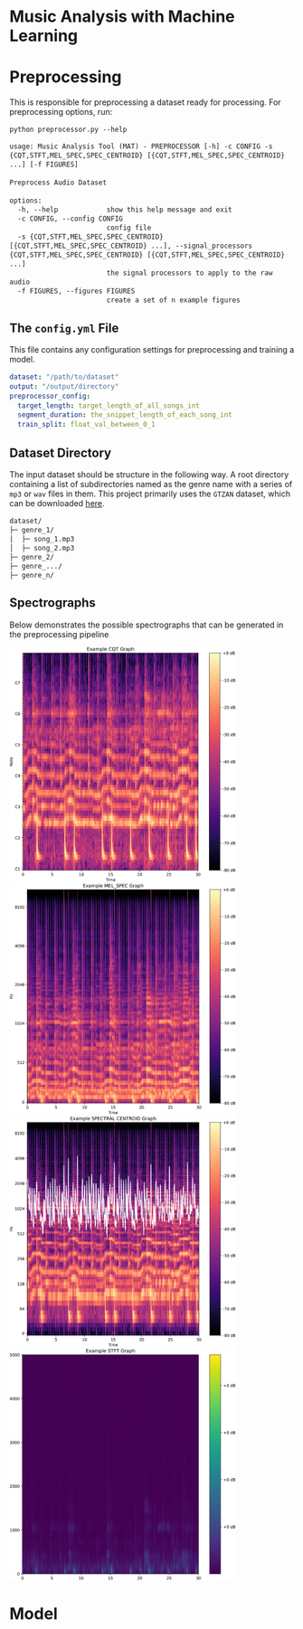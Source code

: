 # Music Analysis with Machine Learning
# **Preprocessing**
This is responsible for preprocessing a dataset ready for processing. For preprocessing options, run:

```pycon
python preprocessor.py --help
```

```pycon    
usage: Music Analysis Tool (MAT) - PREPROCESSOR [-h] -c CONFIG -s {CQT,STFT,MEL_SPEC,SPEC_CENTROID} [{CQT,STFT,MEL_SPEC,SPEC_CENTROID} ...] [-f FIGURES]

Preprocess Audio Dataset

options:
  -h, --help            show this help message and exit
  -c CONFIG, --config CONFIG
                        config file
  -s {CQT,STFT,MEL_SPEC,SPEC_CENTROID} [{CQT,STFT,MEL_SPEC,SPEC_CENTROID} ...], --signal_processors {CQT,STFT,MEL_SPEC,SPEC_CENTROID} [{CQT,STFT,MEL_SPEC,SPEC_CENTROID} ...]
                        the signal processors to apply to the raw audio
  -f FIGURES, --figures FIGURES
                        create a set of n example figures
```

## The `config.yml` File
This file contains any configuration settings for preprocessing and training a model.
```yml
dataset: "/path/to/dataset"
output: "/output/directory"
preprocessor_config:
  target_length: target_length_of_all_songs_int
  segment_duration: the_snippet_length_of_each_song_int
  train_split: float_val_between_0_1
```

## Dataset Directory
The input dataset should be structure in the following way. A root directory containing a list of subdirectories named as the genre name with a series of `mp3` or `wav` files in them.
This project primarily uses the `GTZAN` dataset, which can be downloaded [here](https://www.kaggle.com/datasets/andradaolteanu/gtzan-dataset-music-genre-classification).

```
dataset/
├─ genre_1/
│  ├─ song_1.mp3
│  ├─ song_2.mp3
├─ genre_2/
├─ genre_.../
├─ genre_n/
```

## Spectrographs
Below demonstrates the possible spectrographs that can be generated in the preprocessing pipeline

<img src="examples/rock_example_figure_CQT_0.png" width="400"/> <img src="examples/rock_example_figure_MEL_SPEC_0.png" width="400"/> 
<img src="examples/rock_example_figure_SPEC_CENTROID_0.png" width="400"/> <img src="examples/rock_example_figure_STFT_0.png" width="400"/>

# **Model**
